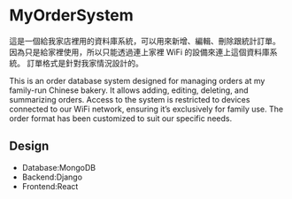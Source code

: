 # MyOrderSystem

這是一個給我家店裡用的資料庫系統，可以用來新增、編輯、刪除跟統計訂單。
因為只是給家裡使用，所以只能透過連上家裡 WiFi 的設備來連上這個資料庫系統。
訂單格式是針對我家情況設計的。

This is an order database system designed for managing orders at my family-run Chinese bakery. It allows adding, editing, deleting, and summarizing orders.
Access to the system is restricted to devices connected to our WiFi network, ensuring it’s exclusively for family use.
The order format has been customized to suit our specific needs.

## Design

- Database:MongoDB
- Backend:Django
- Frontend:React